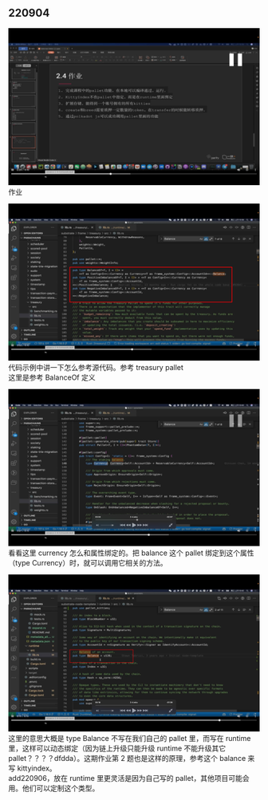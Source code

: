 ## 220904  
  
![](./img/2022-09-04-15-24-39.png)    
作业  
  
![](./img/2022-09-04-15-28-18.png)  
代码示例中讲一下怎么参考源代码。参考 treasury pallet    
这里是参考 BalanceOf 定义  
  
![](./img/2022-09-04-15-29-50.png)    
看看这里 currency 怎么和属性绑定的。把 balance 这个 pallet 绑定到这个属性（type Currency）时，就可以调用它相关的方法。  
  
![](./img/2022-09-04-15-34-56.png)    
这里的意思大概是 type Balance 不写在我们自己的 pallet 里，而写在 runtime 里，这样可以动态绑定（因为链上升级只能升级 runtime 不能升级其它 pallet？？？？dfdda）。这期作业第 2 题也是这样的原理，参考这个 balance 来写 kittyindex。    
add220906，放在 runtime 里更灵活是因为自己写的 pallet，其他项目可能会用。他们可以定制这个类型。  
